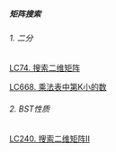 ##### 矩阵搜索

###### 1. 二分

[LC74. 搜索二维矩阵](/workspace/74.%E6%90%9C%E7%B4%A2%E4%BA%8C%E7%BB%B4%E7%9F%A9%E9%98%B5.cpp)

[LC668. 乘法表中第K小的数](/markdown/LC668.%20%E4%B9%98%E6%B3%95%E8%A1%A8%E4%B8%AD%E7%AC%ACK%E5%B0%8F%E7%9A%84%E6%95%B0.md)


###### 2. BST性质

[LC240. 搜索二维矩阵II](/markdown/LC240.%20%E6%90%9C%E7%B4%A2%E4%BA%8C%E7%BB%B4%E7%9F%A9%E9%98%B5%E2%85%A1.md)